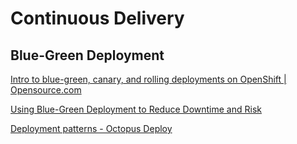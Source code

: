 # Continuous Delivery

## Blue-Green Deployment

[Intro to blue-green, canary, and rolling deployments on OpenShift | Opensource.com](https://opensource.com/article/17/5/colorful-deployments)

[Using Blue-Green Deployment to Reduce Downtime and Risk](https://docs.cloudfoundry.org/devguide/deploy-apps/blue-green.html)

[Deployment patterns - Octopus Deploy](https://octopus.com/docs/deployment-patterns)
